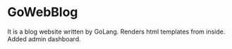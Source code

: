 # GoWebBlog
It is a blog website written by GoLang.
Renders html templates from inside.
Added admin dashboard.
